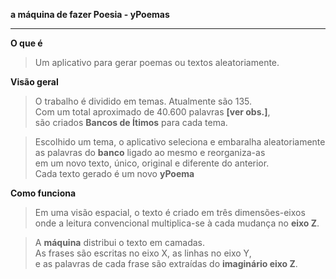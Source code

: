 **a máquina de fazer Poesia - yPoemas**  
___
**O que é**  
> Um aplicativo para gerar poemas ou textos aleatoriamente.  

**Visão geral**  
> O trabalho é dividido em temas. Atualmente são 135.  
> Com um total aproximado de 40.600 palavras **[ver obs.]**,  
> são criados **Bancos de Ítimos** para cada tema.  

> Escolhido um tema, o aplicativo seleciona e embaralha aleatoriamente  
> as palavras do **banco** ligado ao mesmo e reorganiza-as  
> em um novo texto, único, original e diferente do anterior.  
> Cada texto gerado é um novo **yPoema**  

**Como funciona**  
> Em uma visão espacial, o texto é criado em três dimensões-eixos  
  onde a leitura convencional multiplica-se à cada mudança no **eixo Z**.  

> A **máquina** distribui o texto em camadas.  
  As frases são escritas no eixo X, as linhas no eixo Y,  
  e as palavras de cada frase são extraídas do **imaginário eixo Z**.  